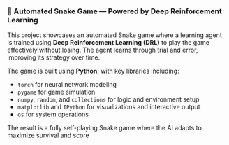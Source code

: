 ### 🐍 Automated Snake Game — Powered by Deep Reinforcement Learning

This project showcases an automated Snake game where a learning agent is trained using **Deep Reinforcement Learning (DRL)** to play the game effectively without losing. The agent learns through trial and error, improving its strategy over time.

The game is built using **Python**, with key libraries including:

* `torch` for neural network modeling
* `pygame` for game simulation
* `numpy`, `random`, and `collections` for logic and environment setup
* `matplotlib` and `IPython` for visualizations and interactive output
* `os` for system operations

The result is a fully self-playing Snake game where the AI adapts to maximize survival and score
